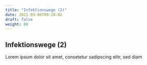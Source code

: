 ```yaml
---
title: "Infektionswege (2)"
date: 2021-03-06T09:20:02
draft: false
weight: 80
---
```


## Infektionswege (2)

Lorem ipsum dolor sit amet, consetetur sadipscing elitr, sed diam 